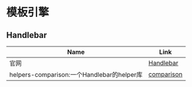 # 模板引擎

## Handlebar

Name|Link
---|---
官网|[Handlebar](http://handlebarsjs.com/)
helpers-comparison:一个Handlebar的helper库|[comparison](http://assemble.io/helpers/helpers-comparison.html)
